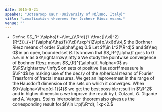 ```yaml
---
date: 2015-8-21
speaker: "Jotsaroop Kaur (University of Milano, Italy)"
title: "Localisation theorems for Bochner-Riesz means."
venue: ""
---
```

- Define
$S_R^{\\alpha}f:=\\int_{\\R^d}(1-\\frac{|\\xi|^2}{R^2})_{+}^{\\alpha}\\hat{f}(\\xi)\\exp^{i2\\pi
x.\\xi}d\\xi,$ the Bochner Riesz means of order $\\alpha\\geq 0.$ Let $f\\in
L^2(\\R^d)$ and $f\\eq 0$ in an open, bounded set $B.$ Its known that
$S_R^{\\alpha}f goes to 0 a.e. in $B$ as $R\\rightarrow\\infty.$ We study the
pointwise convergence of Bochner Riesz means $S_{R}^{\\alpha}f, \\alpha>0$ as
$\\R$\\rightarrow \\infty$
on sets of positive Hausdorff measure in $\\R^d$ by making use of the decay
of the spherical means of Fourier Transform of fractal measures. We get an
improvement in the range of the Hausdorff dimension of the sets on which it
converges. When $0<\\alpha<\\frac{d-1}{4}$ we get the best possible result in
$\\R^2$ and in higher dimensions we improve the result by L.Colzani, G.
Gigante and A. Vargas. Steins interpolation theorem also gives us  the
corresponding
result for $f\\in L^p(\\R^d), 1<p<2.$
